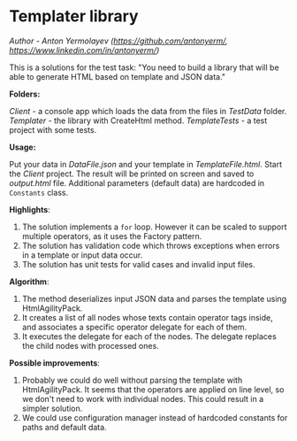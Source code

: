 # Templater library
_Author - Anton Yermolayev (https://github.com/antonyerm/, https://www.linkedin.com/in/antonyerm/)_  

This is a solutions for the test task:
"You need to build a library that will be able to generate HTML based on template and JSON data."

**Folders:**  

_Client_ - a console app which loads the data from the files in _TestData_ folder.
_Templater_ - the library with CreateHtml method.
_TemplateTests_ - a test project with some tests.

**Usage:**  

Put your data in _DataFile.json_ and your template in _TemplateFile.html_. Start the _Client_ project. The result will be printed on screen and saved to _output.html_ file. Additional parameters (default data) are hardcoded in `Constants` class.

**Highlights**:
1. The solution implements a `for` loop. However it can be scaled to support multiple operators, as it uses the Factory pattern.
1. The solution has validation code which throws exceptions when errors in a template or input data occur.
1. The solution has unit tests for valid cases and invalid input files.

**Algorithm**:
1. The method deserializes input JSON data and parses the template using HtmlAgilityPack.
1. It creates a list of all nodes whose texts contain operator tags inside, and associates a specific operator delegate for each of them.
1. It executes the delegate for each of the nodes. The delegate replaces the child nodes with processed ones.

**Possible improvements**:
1. Probably we could do well without parsing the template with HtmlAgilityPack. It seems that the operators are applied on line level, so we don't need to work with individual nodes. This could result in a simpler solution.
1. We could use configuration manager instead of hardcoded constants for paths and default data.



